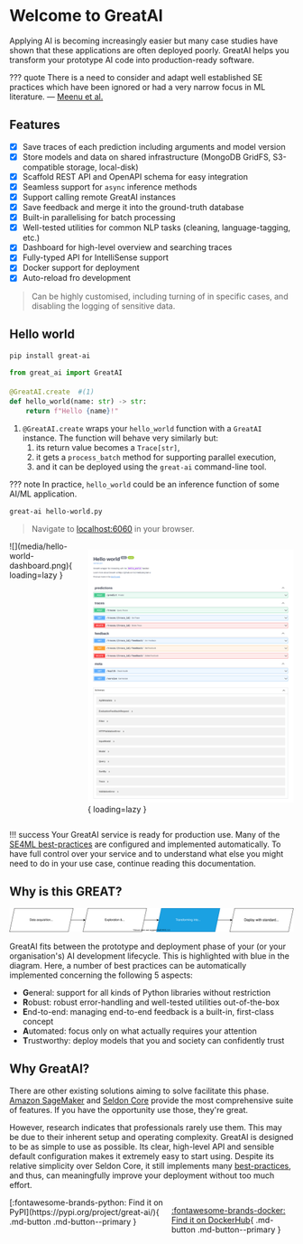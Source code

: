 # Welcome to GreatAI

Applying AI is becoming increasingly easier but many case studies have shown that these applications are often deployed poorly. GreatAI helps you transform your prototype AI code into production-ready software. 

??? quote
    There is a need to consider and adapt well established SE practices which have been ignored or had a very narrow focus in ML literature.
    &mdash; [Meenu et al.](https://ieeexplore.ieee.org/abstract/document/9359253)


## Features

- [x] Save traces of each prediction including arguments and model version
- [x] Store models and data on shared infrastructure (MongoDB GridFS, S3-compatible storage, local-disk)
- [x] Scaffold REST API and OpenAPI schema for easy integration
- [x] Seamless support for `async` inference methods
- [x] Support calling remote GreatAI instances
- [x] Save feedback and merge it into the ground-truth database
- [x] Built-in parallelising for batch processing
- [x] Well-tested utilities for common NLP tasks (cleaning, language-tagging, etc.)
- [x] Dashboard for high-level overview and searching traces
- [x] Fully-typed API for IntelliSense support
- [x] Docker support for deployment
- [x] Auto-reload fro development

> Can be highly customised, including turning of in specific cases, and disabling the logging of sensitive data.

## Hello world

```
pip install great-ai
```

```python title="hello-world.py" 
from great_ai import GreatAI

@GreatAI.create  #(1) 
def hello_world(name: str) -> str:
    return f"Hello {name}!"
```

1.  `@GreatAI.create` wraps your `hello_world` function with a `GreatAI` instance. The function will behave very similarly but:
    1. its return value becomes a `Trace[str]`,
    2. it gets a `process_batch` method for supporting parallel execution,
    3. and it can be deployed using the `great-ai` command-line tool.


??? note
    In practice, `hello_world` could be an inference function of some AI/ML application.

```bash title="terminal" 
great-ai hello-world.py
```
> Navigate to [localhost:6060](http://127.0.0.1:6060/) in your browser.

<div style="display: flex; justify-content: space-evenly;" markdown>
![](media/hello-world-dashboard.png){ loading=lazy }

![](media/hello-world-docs.png){ loading=lazy }
</div>

!!! success
    Your GreatAI service is ready for production use. Many of the [SE4ML best-practices](https://se-ml.github.io/) are configured and implemented automatically. To have full control over your service and to understand what else you might need to do in your use case, continue reading this documentation.


## Why is this GREAT?

![scope of GreatAI](scope-simple.drawio.svg)

GreatAI fits between the prototype and deployment phase of your (or your organisation's) AI development lifecycle. This is highlighted with blue in the diagram. Here, a number of best practices can be automatically implemented concerning the following 5 aspects:

- **G**eneral: support for all kinds of Python libraries without restriction
- **R**obust: robust error-handling and well-tested utilities out-of-the-box 
- **E**nd-to-end: managing end-to-end feedback is a built-in, first-class concept
- **A**utomated: focus only on what actually requires your attention
- **T**rustworthy: deploy models that you and society can confidently trust

## Why GreatAI?

There are other existing solutions aiming to solve facilitate this phase. [Amazon SageMaker](https://aws.amazon.com/sagemaker/) and [Seldon Core](https://www.seldon.io/solutions/open-source-projects/core) provide the most comprehensive suite of features. If you have the opportunity use those, they're great.

However, research indicates that professionals rarely use them. This may be due to their inherent setup and operating complexity. GreatAI is designed to be as simple to use as possible. Its clear, high-level API and sensible default configuration makes it extremely easy to start using. Despite its relative simplicity over Seldon Core, it still implements many [best-practices](https://se-ml.github.io/), and thus, can meaningfully improve your deployment without too much effort.


<div style="display: flex; justify-content: space-evenly;" markdown>
[:fontawesome-brands-python: Find it on PyPI](https://pypi.org/project/great-ai/){ .md-button .md-button--primary }

[:fontawesome-brands-docker: Find it on DockerHub](https://hub.docker.com/repository/docker/schmelczera/great-ai){ .md-button .md-button--primary }
</div>
